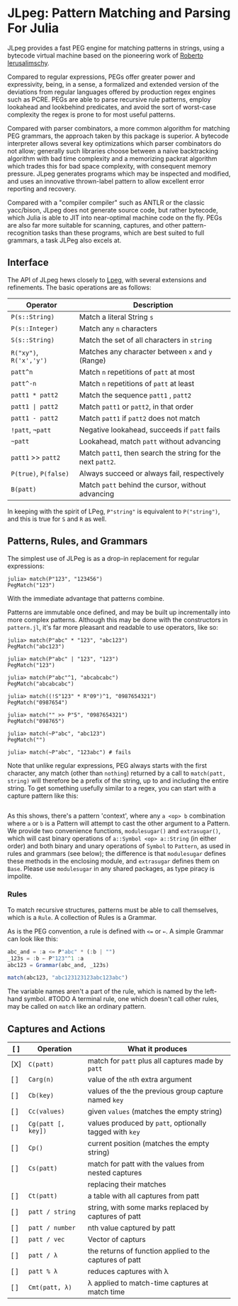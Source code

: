 # JLpeg: Pattern Matching and Parsing For Julia

JLpeg provides a fast PEG engine for matching patterns in strings, using a bytecode virtual machine based on the pioneering work of [Roberto Ierusalimschy](https://www.inf.puc-rio.br/~roberto/docs/peg.pdf).

Compared to regular expressions, PEGs offer greater power and expressivity, being, in a sense, a formalized and extended version of the deviations from regular languages offered by production regex engines such as PCRE.  PEGs are able to parse recursive rule patterns, employ lookahead and lookbehind predicates, and avoid the sort of worst-case complexity the regex is prone to for most useful patterns.

Compared with parser combinators, a more common algorithm for matching PEG grammars, the approach taken by this package is superior.  A bytecode interpreter allows several key optimizations which parser combinators do not allow; generally such libraries choose between a naive backtracking algorithm with bad time complexity and a memorizing packrat algorithm which trades this for bad space complexity, with consequent memory pressure.  JLpeg generates programs which may be inspected and modified, and uses an innovative thrown-label pattern to allow excellent error reporting and recovery.

Compared with a "compiler compiler" such as ANTLR or the classic yacc/bison, JLpeg does not generate source code, but rather bytecode, which Julia is able to JIT into near-optimal machine code on the fly.  PEGs are also far more suitable for scanning, captures, and other pattern-recognition tasks than these programs, which are best suited to full grammars, a task JLPeg also excels at.


## Interface

The API of JLpeg hews closely to [Lpeg](http://www.inf.puc-rio.br/~roberto/lpeg/), with several extensions and refinements.  The basic operations are as follows:

| Operator                | Description                                                 |
| ----------------------- | ----------------------------------------------------------- |
| `P(s::String)`          | Match a literal String `s`                                  |
| `P(s::Integer)`         | Match any `n` characters                                    |
| `S(s::String)`          | Match the set of all characters in `string`                 |
| `R("xy")`, `R('x','y')` | Matches any character between `x` and `y` (Range)           |
| `patt^n`                | Match `n` repetitions of `patt` at most                     |
| `patt^-n`               | Match `n` repetitions of `patt` at least                    |
| `patt1 * patt2`         | Match the sequence `patt1` , `patt2`                        |
| `patt1 \| patt2`        | Match `patt1` or `patt2`, in that order                     |
| `patt1 - patt2`         | Match `patt1` if `patt2` does not match                     |
| `!patt`, `¬patt`        | Negative lookahead, succeeds if `patt` fails                |
| `~patt`                 | Lookahead, match `patt` without advancing                   |
| `patt1` >> `patt2`      | Match `patt1`, then search the string for the next `patt2`. |
| `P(true)`, `P(false)`   | Always succeed or always fail, respectively                 |
| `B(patt)`               | Match `patt` behind the cursor, without advancing           |

In keeping with the spirit of LPeg, `P"string"` is equivalent to `P("string")`, and this is true for `S` and `R` as well.

## Patterns, Rules, and Grammars

The simplest use of JLPeg is as a drop-in replacement for regular expressions:

```jldoctest
julia> match(P"123", "123456")
PegMatch("123")
```

With the immediate advantage that patterns combine.

Patterns are immutable once defined, and may be built up incrementally into more complex patterns.  Although this may be done with the constructors in `pattern.jl`, it's far more pleasant and readable to use operators, like so:

```jldoctest
julia> match(P"abc" * "123", "abc123")
PegMatch("abc123")

julia> match(P"abc" | "123", "123")
PegMatch("123")

julia> match(P"abc"^1, "abcabcabc")
PegMatch("abcabcabc")

julia> match((!S"123" * R"09")^1, "0987654321")
PegMatch("0987654")

julia> match("" >> P"5", "0987654321")
PegMatch("098765")

julia> match(~P"abc", "abc123")
PegMatch("")

julia> match(~P"abc", "123abc") # fails

```

Note that unlike regular expressions, PEG always starts with the first character, any match (other than `nothing`) returned by a call to `match(patt, string)` will therefore be a prefix of the string, up to and including the entire string.  To get something usefully similar to a regex, you can start with a capture pattern like this:

```jlexample

```

As this shows, there's a pattern 'context', where any `a <op> b` combination where `a` or `b` is a Pattern will attempt to cast the other argument to a Pattern.  We provide two convenience functions, `modulesugar()` and `extrasugar()`, which will cast binary operations of `a::Symbol <op> a::String` (in either order) and both binary and unary operations of `Symbol` to `Pattern`, as used in rules and grammars (see below); the difference is that `modulesugar` defines these methods in the enclosing module, and `extrasugar` defines them on `Base`.  Please use `modulesugar` in any shared packages, as type piracy is impolite.


### Rules

To match recursive structures, patterns must be able to call themselves, which is a `Rule`.  A collection of Rules is a Grammar.

As is the PEG convention, a rule is defined with `<=` or `←`.  A simple Grammar can look like this:

```julia
abc_and = :a <= P"abc" * (:b | "")
_123s = :b ← P"123"^1 :a
abc123 = Grammar(abc_and, _123s)

match(abc123, "abc123123123abc123abc")
```

The variable names aren't a part of the rule, which is named by the left-hand symbol.  #TODO A terminal rule, one which doesn't call other rules, may be called on `match` like an ordinary pattern.


## Captures and Actions

| [ ] | Operation          | What it produces                                        |
| --- | ------------------ | ------------------------------------------------------- |
| [X] | `C(patt)`          | match for `patt` plus all captures made by `patt`       |
| [ ] | `Carg(n)`          | value of the `n`th extra argument                       |
| [ ] | `Cb(key)`          | values of the the previous group capture named `key`    |
| [ ] | `Cc(values)`       | given `values` (matches the empty string)               |
| [ ] | `Cg(patt [, key])` | values produced by `patt`, optionally tagged with `key` |
| [ ] | `Cp()`             | current position (matches the empty string)             |
| [ ] | `Cs(patt)`         | match for patt with the values from nested captures     |
|     |                    | replacing their matches                                 |
| [ ] | `Ct(patt)`         | a table with all captures from patt                     |
| [ ] | `patt / string`    | string, with some marks replaced by captures of patt    |
| [ ] | `patt / number`    | nth value captured by patt                              |
| [ ] | `patt / vec`       | Vector of capturs                                       |
| [ ] | `patt / λ`         | the returns of function applied to the captures of patt |
| [ ] | `patt % λ`         | reduces captures with λ                                 |
| [ ] | `Cmt(patt, λ)`     | λ applied to match-time captures at match time          |

